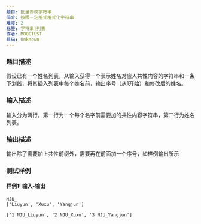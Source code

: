 ```yaml
---
题目: 批量修改字符串
简介: 按照一定格式格式化字符串
难度: 2
标签: 字符串|列表
作者: MOOCTEST
慕码: Unknown
---
```


### 题目描述

假设已有一个姓名列表，从输入获得一个表示姓名对应人共性内容的字符串和一条下划线，将其插入列表中每个姓名前，输出序号（从1开始）和修改后的姓名。

### 输入描述

输入分为两行，第一行为一个每个名字前需要加的共性内容字符串，第二行为姓名列表。

### 输出描述

输出除了需要加上共性前缀外，需要再在前面加一个序号，如样例输出所示

### 测试样例

#### 样例1: 输入-输出

```
NJU_
['Liuyun', 'Xuxu', 'Yangjun']
```

```
['1 NJU_Liuyun', '2 NJU_Xuxu', '3 NJU_Yangjun']
```
